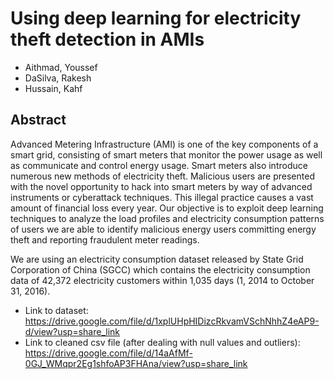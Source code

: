 # Using deep learning for electricity theft detection in AMIs

* Aithmad, Youssef
* DaSilva, Rakesh
* Hussain, Kahf


## Abstract
Advanced Metering Infrastructure (AMI) is one of the key components of a smart grid, consisting of smart meters that monitor the
power usage as well as communicate and control energy usage. Smart meters also introduce numerous new methods of electricity theft.
Malicious users are presented with the novel opportunity to hack into smart meters by way of advanced instruments or cyberattack
techniques. This illegal practice causes a vast amount of financial loss every year. Our objective is to exploit deep learning
techniques to analyze the load profiles and electricity consumption patterns of users we are able to identify malicious energy users
committing energy theft and reporting fraudulent meter readings. 

We are using an electricity consumption dataset released by State Grid Corporation of China (SGCC) which contains the electricity consumption data of 42,372 electricity customers within 1,035 days (1, 2014 to October 31, 2016).

- Link to dataset: https://drive.google.com/file/d/1xplUHpHIDizcRkvamVSchNhhZ4eAP9-d/view?usp=share_link
- Link to cleaned csv file (after dealing with null values and outliers): https://drive.google.com/file/d/14aAfMf-0GJ_WMqpr2Eg1shfoAP3FHAna/view?usp=share_link
